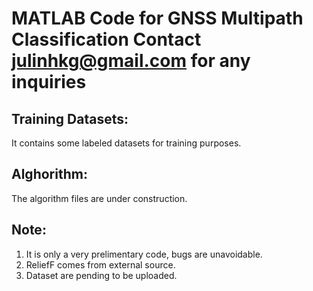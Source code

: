 # MATLAB Code for GNSS Multipath Classification Contact julinhkg@gmail.com for any inquiries
## Training Datasets:
It contains some labeled datasets for training purposes.

## Alghorithm:
The algorithm files are under construction.

## Note:
1. It is only a very prelimentary code, bugs are unavoidable.
2. ReliefF comes from external source.
3. Dataset are pending to be uploaded.
